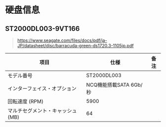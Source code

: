 # 硬盘信息



## ST2000DL003-9VT166

> https://www.seagate.com/files/docs/pdf/ja-JP/datasheet/disc/barracuda-green-ds1720.3-1105jp.pdf

| 项目                              | 仕様                   | 备注 |
| --------------------------------- | ---------------------- | ---- |
| モデル番号                        | ST2000DL003            |      |
| インターフェイス・オプション      | NCQ機能搭載SATA 6Gb/秒 |      |
| 回転速度 (RPM)                    | 5900                   |      |
| マルチセグメント・キャッシュ (MB) | 64                     |      |

